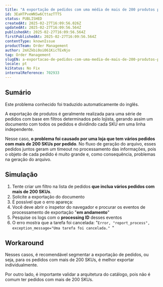 ```yaml
---
title: "A exportação de pedidos com uma média de mais de 200 produtos pode gerar um tempo limite no processo de geração de arquivos"
id: 3EaHTPveWNSw6CttazTTTS
status: PUBLISHED
createdAt: 2025-02-27T16:09:56.026Z
updatedAt: 2025-02-27T16:09:56.564Z
publishedAt: 2025-02-27T16:09:56.564Z
firstPublishedAt: 2025-02-27T16:09:56.564Z
contentType: knownIssue
productTeam: Order Management
author: 2mXZkbi0oi061KicTExNjo
tag: Order Management
slugEN: a-exportacao-de-pedidos-com-uma-media-de-mais-de-200-produtos-pode-gerar-um-tempo-limite-no-processo-de-geracao-de-arquivos
locale: pt
kiStatus: No Fix
internalReference: 702933
---
```


## Sumário

<div class="alert alert-info">
  <p>Este problema conhecido foi traduzido automaticamente do inglês.</p>
</div>


A exportação de produtos é geralmente realizada para uma série de pedidos com base em filtros determinados pelo lojista, gerando assim um documento com todos os pedidos e dividindo cada SKU em uma linha independente.

Nesse caso, **o problema foi causado por uma loja que tem vários pedidos com mais de 200 SKUs por pedido**. No fluxo de geração do arquivo, esses pedidos juntos geram um timeout no processamento das informações, pois o objeto de cada pedido é muito grande e, como consequência, problemas na geração do arquivo.

## Simulação



1. Tente criar um filtro na lista de pedidos **que inclua vários pedidos com mais de 200 SKUs**.
2. Solicite a exportação do documento
3. É possível que o erro apareça:
  1. Você deve abrir o inspetor do navegador e procurar os eventos de processamento de exportação "**em andamento**"
  2. Pesquise os logs com o **processing ID** desses eventos
  3. O erro mostra que a tarefa foi cancelada: "`Error, "report_process", exception_message="Uma tarefa foi cancelada." `"

## Workaround


Nesses casos, é recomendável segmentar a exportação de pedidos, ou seja, para os pedidos com mais de 200 SKUs, é melhor exportar individualmente.

Por outro lado, é importante validar a arquitetura do catálogo, pois não é comum ter pedidos com mais de 200 SKUs.






